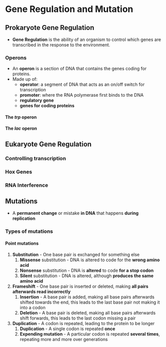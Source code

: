 # Gene Regulation and Mutation
## Prokaryote Gene Regulation
- **Gene Regulation** is the ability of an organism to control which genes are transcribed in the response to the environment.

### Operons
- An **operon** is a section of DNA that contains the genes coding for proteins.
- Made up of:
	- **operator**: a segment of DNA that acts as an on/off switch for transcription
	- **promoter**: where the RNA polymerase first binds to the DNA
	- **regulatory gene**
	- **genes for coding proteins**
#### The *trp* operon

#### The *lac* operon

## Eukaryote Gene Regulation
### Controlling transcription

### Hox Genes

### RNA Interference

## Mutations
- A **permanent change** or mistake **in DNA** that happens **during replication**

### Types of mutations
#### Point mutations
1. **Substitution** - One base pair is exchanged for something else
	1. **Missense** substitution - DNA is altered to code for the **wrong amino acid**
	2. **Nonsense** substitution - DNA is **altered** to code **for a stop codon**
	3. **Silent** substitution - DNA is altered, although **produces the same amino acid**
2. **Frameshift** - One base pair is inserted or deleted, making **all pairs afterwards read incorrectly**
	1. **Insertion** - A base pair is added, making all base pairs afterwards shifted towards the end, this leads to the last base pair not making it into a codon
	2. **Deletion** - A base pair is deleted, making all base pairs afterwards shift forwards, this leads to the last codon missing a pair
3. **Duplication** - A codon is repeated, leading to the protein to be longer
	1. **Duplication** - A single codon is repeated **once**
	2. **Expending mutation** - A particular codon is repeated **several times**, repeating more and more over generations